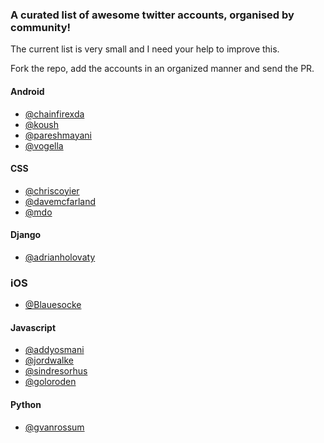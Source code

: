 ### A curated list of awesome twitter accounts, organised by community!


The current list is very small and I need your help to improve this. 

Fork the repo, add the accounts in an organized manner and send the PR.


#### Android
* [@chainfirexda](https://twitter.com/ChainfireXDA)
* [@koush](https://twitter.com/koush)
* [@pareshmayani](https://twitter.com/pareshmayani)
* [@vogella](https://twitter.com/vogella)


#### CSS 
* [@chriscoyier](https://twitter.com/chriscoyier)
* [@davemcfarland](https://twitter.com/davemcfarland)
* [@mdo](https://twitter.com/mdo)


#### Django 
* [@adrianholovaty](https://twitter.com/adrianholovaty)


### iOS
* [@Blauesocke](https://twitter.com/Blauesocke)


#### Javascript
* [@addyosmani](https://twitter.com/addyosmani)
* [@jordwalke](https://twitter.com/jordwalke)
* [@sindresorhus](https://twitter.com/sindresorhus)
* [@goloroden](https://twitter.com/goloroden)


#### Python
* [@gvanrossum](https://twitter.com/gvanrossum)
